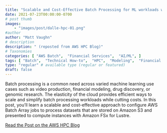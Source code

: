 ```yaml
---
title: "Scalable and Cost-Effective Batch Processing for ML workloads with AWS Batch and Amazon FSx"
date: 2021-07-23T00:00:00-0700
# post thumb
images:
    - "images/post/dalle-hpc-01.png"
#author
author: "Matt Vaughn"
# description
description: " (reposted from AWS HPC Blog)"
# Taxonomies
categories: [ "AWS Batch",  "Financial Services",  "AI/ML", ]
tags: [ "Batch",  "Technical How-to",  "HPC",  "Modeling",  "Financial Services",  "AI/ML",  "Machine Learning",  "hpcblog", ]
type: "regular" # available type (regular or featured)
draft: false
---
```


Batch processing is a common need across varied machine learning use cases such as video production, financial modeling, drug discovery, or genomic research. The elasticity of the cloud provides efficient ways to scale and simplify batch processing workloads while cutting costs. In this post, you’ll learn a scalable and cost-effective approach to configure AWS Batch Array jobs to process datasets that are stored on Amazon S3 and presented to compute instances with Amazon FSx for Lustre.

<a href="{{ url }}" class="btn btn-primary btn-lg active" role="button" aria-pressed="true" style="margin-top: 8px;">Read the Post on the AWS HPC Blog</a>